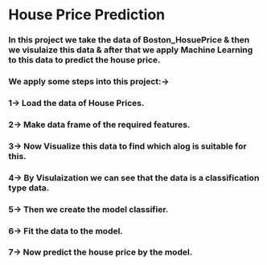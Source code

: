 # House Price Prediction

### In this project we take the data of Boston_HosuePrice & then we visulaize this data & after that we apply Machine Learning to this data to predict the house price.

### We apply some steps into this project:->

### 1-> Load the data of House Prices.

### 2-> Make data frame of the required features.

### 3-> Now Visualize this data to find which alog is suitable for this.

### 4-> By Visulaization we can see that the data is a classification type data.

### 5-> Then we create the model classifier.

### 6-> Fit the data to the model.

### 7-> Now predict the house price by the model.
